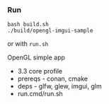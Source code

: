 ### Run

`bash build.sh`\
`./build/opengl-imgui-sample`

or with `run.sh`

OpenGL simple app
* 3.3 core profile
* prereqs - conan, cmake
* deps - glfw, glew, imgui, glm
* run.cmd/run.sh
